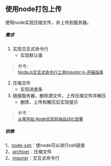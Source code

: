 ## 使用node打包上传

使用node实现压缩文件，并上传到服务器。

##### 需求
1. 实现交互式命令行
   -  实现默认值
  > 参考:  
  > <font size=2>[NodeJs交互式命令行工具Inquirer.js-开箱指南](https://www.jianshu.com/p/db8294cfa2f7)</font>
2. 压缩文件
   - 实现进度条
3. 链接服务器，删除源文件，上传压缩文件并解压
   - 删除、上传和解压后实现提示
  > 参考：  
  > <font size=2>[从零开始 Node实现前端自动化部署](https://www.jianshu.com/p/312f3be018de)</font>

##### 依赖

1、[node-ssh](https://www.npmjs.com/package/node-ssh)：使node可以进行ssh链接  
2、[archiver](https://www.npmjs.com/package/archiver)：压缩文件  
2、[inquirer](https://www.npmjs.com/package/inquirer)：交互式命令行  
